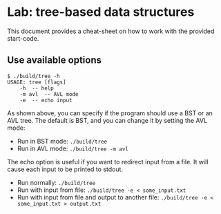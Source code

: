 # Lab: tree-based data structures
This document provides a cheat-sheet on how to work with the provided
start-code.

## Use available options
```
$ ./build/tree -h
USAGE: tree [flags]
	-h	-- help
	-m avl	-- AVL mode
	-e	-- echo input
```

As shown above, you can specify if the program should use a BST or an AVL tree.
The default is BST, and you can change it by setting the AVL mode:
- Run in BST mode: `./build/tree`
- Run in AVL mode: `./build/tree -m avl`

The echo option is useful if you want to redirect input from a file. It will
cause each input to be printed to stdout.
- Run normally: `./build/tree`
- Run with input from file: `./build/tree -e < some_input.txt`
- Run with input from file and output to another file:
	`./build/tree -e < some_input.txt > output.txt` 
